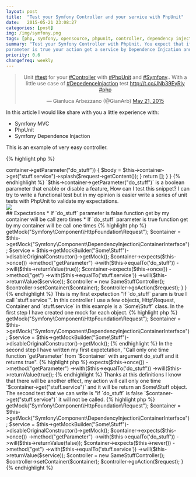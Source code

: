 ```yaml
---
layout: post
title:  "Test your Symfony Controller and your service with PhpUnit"
date:   2015-05-21 23:08:27
categories: [post]
img: /img/symfony.png
tags: [php, symfony, opensource, phpunit, controller, dependency injection]
summary: "Test your Symfony Controller with PhpUnit. You expect that if one
parameter is true your action get a service by Dependence Injcation and use it!"
priority: 0.6
changefreq: weekly
---
```

<blockquote align="center" class="twitter-tweet" lang="en"><p lang="en" dir="ltr">Unit <a href="https://twitter.com/hashtag/test?src=hash">#test</a> for your <a href="https://twitter.com/hashtag/Controller?src=hash">#Controller</a> with <a href="https://twitter.com/hashtag/PhpUnit?src=hash">#PhpUnit</a> and <a href="https://twitter.com/hashtag/Symfony?src=hash">#Symfony</a>.. With a little use case of <a href="https://twitter.com/hashtag/DepedenceInjaction?src=hash">#DepedenceInjaction</a> test <a href="http://t.co/JNb39EyRly">http://t.co/JNb39EyRly</a> <a href="https://twitter.com/hashtag/php?src=hash">#php</a></p>&mdash; Gianluca Arbezzano (@GianArb) <a href="https://twitter.com/GianArb/status/601526550438215680">May 21, 2015</a></blockquote>
<script async src="//platform.twitter.com/widgets.js" charset="utf-8"></script>

In this article I would like share with you a little experience with:

* Symfony MVC
* PhpUnit
* Symfony Dependence Injaction

This is an example of very easy controller.

{% highlight php %}
<?php
namespace AppBundle\Controller;

use Sensio\Bundle\FrameworkExtraBundle\Configuration\Route;
use Symfony\Bundle\FrameworkBundle\Controller\Controller;
use Symfony\Component\HttpFoundation\Request;

class SomeStuffController extends FOSRestController
{
    /**
     * @Rest\Post("/go")
     * @return array
     */
    public function goAction(Request $request)
    {
        if($this->container->getParameter("do_stuff")) {
            $body = $this->container->get("stuff.service")->splash($request->getContent());
        }
        return [];
    }
}
{% endhighlight %}

`$this->container->getParameter("do_stuff")` is a boolean parameter that enable or disable a feature, How can I test this snippet?
I can try to write a functional test but in my opinion is easier write a series of unit tests with PhpUnit to validate my expectations.

<div class="post row">
  <div class="col-md-12">
      <a href="http://scaledocker.com?from=gianarb" target="_blank"><img src="http://scaledocker.com/adv/leaderboard.gif"></a>
  </div>
</div>

## Expectations
* If `do_stuff` parameter is false function get by my container will be call zero times
* If `do_stuff` parameter is true function get by my container will be call one times

{% highlight php %}
<?php

namespace AppBundle\Tests\Controller;

use Liip\FunctionalTestBundle\Test\WebTestCase;
use AppBundle\Controller\SomeStuffController;

class SomeStuffControllerTest extends WebTestCase
{
    public function testDoStuffIsTrue()
    {
        $request = $this->getMock("Symfony\Component\HttpFoundation\Request");
        $container = $this->getMock("Symfony\Component\DependencyInjection\ContainerInterface");
        $service = $this->getMockBuilder("Some\Stuff")->disableOriginalConstructor()->getMock();
        $container->expects($this->once())
            ->method("getParameter")
            ->with($this->equalTo('do_stuff'))
            ->will($this->returnValue(true));

        $container->expects($this->once())
            ->method("get")
            ->with($this->equalTo('stuff.service'))
            ->will($this->returnValue($service));

        $controller = new SameStuffController();
        $controller->setContainer($container);

        $controller->goAction($request);

    }
}
{% endhighlight %}
This is my first expetection "If `do_stuff` param is true I call `stuff.service`".
In this controller I use a few objects, Http\Request, Container and `stuff.service` in this example is a `Some\Stuff` class.
In the first step I have created one mock for each object.

{% highlight php %}
<?php
$request = $this->getMock("Symfony\Component\HttpFoundation\Request");
$container = $this->getMock("Symfony\Component\DependencyInjection\ContainerInterface");
$service = $this->getMockBuilder("Some\Stuff")->disableOriginalConstructor()->getMock();
{% endhighlight %}

In the second step I have written my first expetctation, "Call only one time function `getParameter` from `$container` with argument do_stuff and it returns true".

{% highlight php %}
<?php
$container->expects($this->once())
    ->method("getParameter")
    ->with($this->equalTo('do_stuff'))
    ->will($this->returnValue(true));
{% endhighlight %}
Thanks at this definitions I know that there will be another effect, my action will call only one time `$container->get("stuff.service")` and it will be return an Some\Stuff object.

The second test that we can write is "if `do_stuff` is false `$contaner->get("stuff.service")` it will not be called.

{% highlight php %}
<?php
public function testDoStuffIsFalse()
{
    $request = $this->getMock("Symfony\Component\HttpFoundation\Request");
    $container = $this->getMock("Symfony\Component\DependencyInjection\ContainerInterface");
    $service = $this->getMockBuilder("Some\Stuff")->disableOriginalConstructor()->getMock();
    $container->expects($this->once())
        ->method("getParameter")
        ->with($this->equalTo('do_stuff'))
        ->will($this->returnValue(false));

    $container->expects($this->never())
        ->method("get")
        ->with($this->equalTo('stuff.service'))
        ->will($this->returnValue($service));

    $controller = new SameStuffController();
    $controller->setContainer($container);
    $controller->goAction($request);
}
{% endhighlight %}

